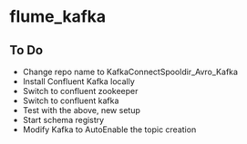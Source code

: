 # flume_kafka

<h2>
  To Do
</h2>
<ul>
  <li>Change repo name to KafkaConnectSpooldir_Avro_Kafka</li>
  <li>Install Confluent Kafka locally</li>
  <li>Switch to confluent zookeeper</li>
  <li>Switch to confluent kafka</li>
  <li>Test with the above, new setup</li>
  <li>Start schema registry</li>
  <li>Modify Kafka to AutoEnable the topic creation</li>
</ul>
